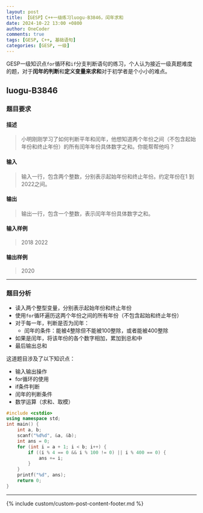 ```yaml
---
layout: post
title: 【GESP】C++一级练习luogu-B3846，闰年求和
date: 2024-10-22 13:00 +0800
author: OneCoder
comments: true
tags: [GESP, C++, 基础语句]
categories: [GESP, 一级]
---
```

GESP一级知识点`for`循环和`if`分支判断语句的练习，个人认为接近一级真题难度的题，对于**闰年的判断**和**定义变量来求和**对于初学者是个小小的难点。

<!--more-->

## luogu-B3846

### 题目要求

#### 描述

>小明刚刚学习了如何判断平年和闰年，他想知道两个年份之间（不包含起始年份和终止年份）的所有闰年年份具体数字之和。你能帮帮他吗？

#### 输入

>输入一行，包含两个整数，分别表示起始年份和终止年份。约定年份在1 到 2022之间。

#### 输出

>输出一行，包含一个整数，表示闰年年份具体数字之和。

#### 输入样例

>2018 2022

#### 输出样例

>2020

---

### 题目分析

- 读入两个整型变量，分别表示起始年份和终止年份
- 使用`for`循环遍历这两个年份之间的所有年份（不包含起始和终止年份）
- 对于每一年，判断是否为闰年：
  - 闰年的条件：能被4整除但不能被100整除，或者能被400整除
- 如果是闰年，将该年份的各个数字相加，累加到总和中
- 最后输出总和

这道题目涉及了以下知识点：

- 输入输出操作
- for循环的使用
- if条件判断
- 闰年的判断条件
- 数学运算（求和、取模）

```cpp
#include <cstdio>
using namespace std;
int main() {
    int a, b;
    scanf("%d%d", &a, &b);
    int ans = 0;
    for (int i = a + 1; i < b; i++) {
        if ((i % 4 == 0 && i % 100 != 0) || i % 400 == 0) {
            ans += i;
        }
    }
    printf("%d", ans);
    return 0;
}
```

---

{% include custom/custom-post-content-footer.md %}
